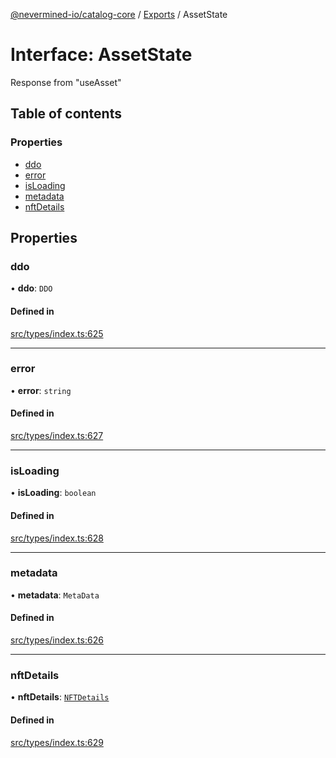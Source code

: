 [@nevermined-io/catalog-core](../README.md) / [Exports](../modules.md) / AssetState

# Interface: AssetState

Response from "useAsset"

## Table of contents

### Properties

- [ddo](AssetState.md#ddo)
- [error](AssetState.md#error)
- [isLoading](AssetState.md#isloading)
- [metadata](AssetState.md#metadata)
- [nftDetails](AssetState.md#nftdetails)

## Properties

### ddo

• **ddo**: `DDO`

#### Defined in

[src/types/index.ts:625](https://github.com/nevermined-io/components-catalog/blob/122c81c/lib/src/types/index.ts#L625)

___

### error

• **error**: `string`

#### Defined in

[src/types/index.ts:627](https://github.com/nevermined-io/components-catalog/blob/122c81c/lib/src/types/index.ts#L627)

___

### isLoading

• **isLoading**: `boolean`

#### Defined in

[src/types/index.ts:628](https://github.com/nevermined-io/components-catalog/blob/122c81c/lib/src/types/index.ts#L628)

___

### metadata

• **metadata**: `MetaData`

#### Defined in

[src/types/index.ts:626](https://github.com/nevermined-io/components-catalog/blob/122c81c/lib/src/types/index.ts#L626)

___

### nftDetails

• **nftDetails**: [`NFTDetails`](NFTDetails.md)

#### Defined in

[src/types/index.ts:629](https://github.com/nevermined-io/components-catalog/blob/122c81c/lib/src/types/index.ts#L629)
